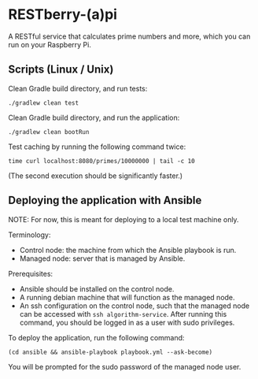 # RESTberry-(a)pi
A RESTful service that calculates prime numbers and more, which you can run on
your Raspberry Pi.

## Scripts (Linux / Unix)
Clean Gradle build directory, and run tests:

    ./gradlew clean test

Clean Gradle build directory, and run the application:

    ./gradlew clean bootRun

Test caching by running the following command twice:

    time curl localhost:8080/primes/10000000 | tail -c 10
(The second execution should be significantly faster.)

## Deploying the application with Ansible
NOTE: For now, this is meant for deploying to a local test machine only.

Terminology:
- Control node: the machine from which the Ansible playbook is run.
- Managed node: server that is managed by Ansible.

Prerequisites:
- Ansible should be installed on the control node.
- A running debian machine that will function as the managed node.
- An ssh configuration on the control node, such that the managed node can be
  accessed with `ssh algorithm-service`. After running this command, you should
  be logged in as a user with sudo privileges.

To deploy the application, run the following command:

    (cd ansible && ansible-playbook playbook.yml --ask-become)
You will be prompted for the sudo password of the managed node user.
